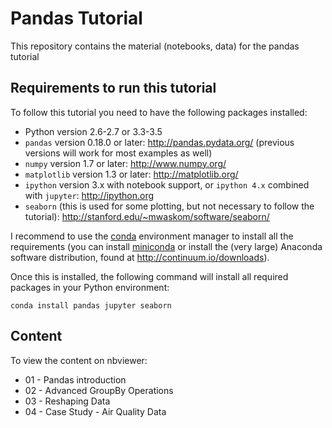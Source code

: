 # Pandas Tutorial

This repository contains the material (notebooks, data) for the pandas tutorial 

## Requirements to run this tutorial

To follow this tutorial you need to have the following packages installed:

- Python version 2.6-2.7 or 3.3-3.5
- `pandas` version 0.18.0 or later: http://pandas.pydata.org/ (previous versions will work for most examples as well)
- `numpy` version 1.7 or later: http://www.numpy.org/
- `matplotlib` version 1.3 or later: http://matplotlib.org/
- `ipython` version 3.x with notebook support, or `ipython 4.x` combined with `jupyter`: http://ipython.org
- `seaborn` (this is used for some plotting, but not necessary to follow the tutorial): http://stanford.edu/~mwaskom/software/seaborn/

I recommend to use the [conda](http://conda.pydata.org/docs/intro.html) environment manager to install all the requirements 
(you can install [miniconda](http://conda.pydata.org/miniconda.html) or install the (very large) Anaconda software
distribution, found at http://continuum.io/downloads).

Once this is installed, the following command will install all required packages in your Python environment:
```
conda install pandas jupyter seaborn
```



## Content

To view the content on nbviewer:

- 01 - Pandas introduction
- 02 - Advanced GroupBy Operations
- 03 - Reshaping Data
- 04 - Case Study - Air Quality Data

